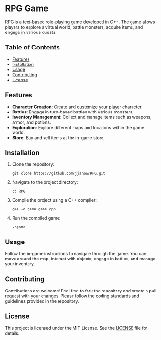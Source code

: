 # RPG Game

RPG is a text-based role-playing game developed in C++. The game allows players to explore a virtual world, battle monsters, acquire items, and engage in various quests.

## Table of Contents

- [Features](#features)
- [Installation](#installation)
- [Usage](#usage)
- [Contributing](#contributing)
- [License](#license)

## Features

- **Character Creation**: Create and customize your player character.
- **Battles**: Engage in turn-based battles with various monsters.
- **Inventory Management**: Collect and manage items such as weapons, armor, and potions.
- **Exploration**: Explore different maps and locations within the game world.
- **Store**: Buy and sell items at the in-game store.

## Installation

1. Clone the repository:
   ```
   git clone https://github.com/jjanow/RPG.git
   ```
2. Navigate to the project directory:
   ```
   cd RPG
   ```
3. Compile the project using a C++ compiler:
   ```
   g++ -o game game.cpp
   ```
4. Run the compiled game:
   ```
   ./game
   ```

## Usage

Follow the in-game instructions to navigate through the game. You can move around the map, interact with objects, engage in battles, and manage your inventory.

## Contributing

Contributions are welcome! Feel free to fork the repository and create a pull request with your changes. Please follow the coding standards and guidelines provided in the repository.

## License

This project is licensed under the MIT License. See the [LICENSE](LICENSE) file for details.

